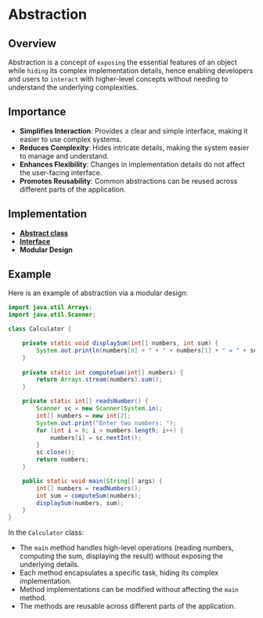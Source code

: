# Abstraction

## Overview
Abstraction is a concept of `exposing` the essential features of an object while `hiding` its complex implementation details, 
hence enabling developers and users to `interact` with higher-level concepts without needing to understand the underlying complexities.

## Importance
- **Simplifies Interaction**: Provides a clear and simple interface, making it easier to use complex systems.
- **Reduces Complexity**: Hides intricate details, making the system easier to manage and understand.
- **Enhances Flexibility**: Changes in implementation details do not affect the user-facing interface.
- **Promotes Reusability**: Common abstractions can be reused across different parts of the application.

## Implementation
- **[Abstract class](https://github.com/shumarb/learning/blob/main/readmes/abstract-class.md)**
- **[Interface](https://github.com/shumarb/learning/blob/main/readmes/interface.md)**
- **Modular Design**

## Example
Here is an example of abstraction via a modular design:

```java
import java.util.Arrays;
import java.util.Scanner;

class Calculator {

    private static void displaySum(int[] numbers, int sum) {
        System.out.println(numbers[0] + " + " + numbers[1] + " = " + sum);    
    }
    
    private static int computeSum(int[] numbers) {
        return Arrays.stream(numbers).sum();
    }

    private static int[] readsNumber() {
        Scanner sc = new Scanner(System.in);
        int[] numbers = new int[2];
        System.out.print("Enter two numbers: ");
        for (int i = 0; i < numbers.length; i++) {
            numbers[i] = sc.nextInt();
        }
        sc.close();
        return numbers;
    }

    public static void main(String[] args) {
        int[] numbers = readNumbers();
        int sum = computeSum(numbers);
        displaySum(numbers, sum);
    }
}
```
In the `Calculator` class:
- The `main` method handles high-level operations (reading numbers, computing the sum, displaying the result) without exposing the underlying details.
- Each method encapsulates a specific task, hiding its complex implementation.
- Method implementations can be modified without affecting the `main` method.
- The methods are reusable across different parts of the application.
